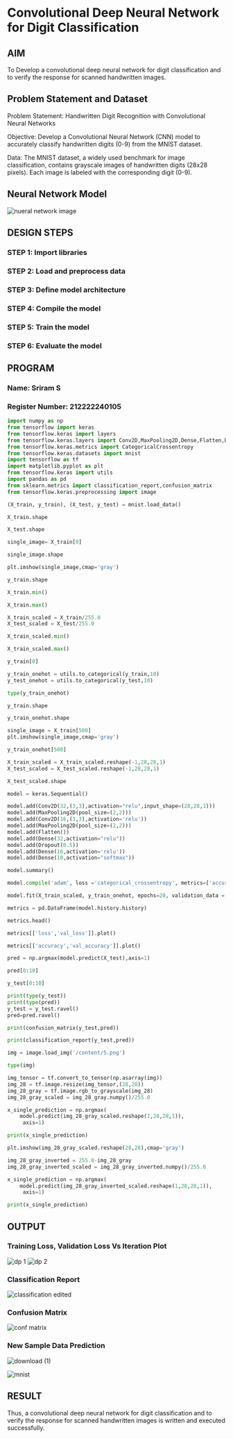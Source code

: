  # Convolutional Deep Neural Network for Digit Classification

## AIM

To Develop a convolutional deep neural network for digit classification and to verify the response for scanned handwritten images.

## Problem Statement and Dataset
Problem Statement: Handwritten Digit Recognition with Convolutional Neural Networks

Objective: Develop a Convolutional Neural Network (CNN) model to accurately classify handwritten digits (0-9) from the MNIST dataset.

Data: The MNIST dataset, a widely used benchmark for image classification, contains grayscale images of handwritten digits (28x28 pixels). Each image is labeled with the corresponding digit (0-9).

## Neural Network Model
![nueral network image](https://github.com/user-attachments/assets/87d136e3-925b-4fda-93bb-2c7937bcc1af)



## DESIGN STEPS

### STEP 1: Import libraries
### STEP 2: Load and preprocess data
### STEP 3: Define model architecture
### STEP 4: Compile the model
### STEP 5: Train the model
### STEP 6: Evaluate the model

## PROGRAM

### Name: Sriram S
### Register Number: 212222240105
```python
import numpy as np
from tensorflow import keras
from tensorflow.keras import layers
from tensorflow.keras.layers import Conv2D,MaxPooling2D,Dense,Flatten,Dropout
from tensorflow.keras.metrics import CategoricalCrossentropy
from tensorflow.keras.datasets import mnist
import tensorflow as tf
import matplotlib.pyplot as plt
from tensorflow.keras import utils
import pandas as pd
from sklearn.metrics import classification_report,confusion_matrix
from tensorflow.keras.preprocessing import image

(X_train, y_train), (X_test, y_test) = mnist.load_data()

X_train.shape

X_test.shape

single_image= X_train[0]

single_image.shape

plt.imshow(single_image,cmap='gray')

y_train.shape

X_train.min()

X_train.max()

X_train_scaled = X_train/255.0
X_test_scaled = X_test/255.0

X_train_scaled.min()

X_train_scaled.max()

y_train[0]

y_train_onehot = utils.to_categorical(y_train,10)
y_test_onehot = utils.to_categorical(y_test,10)

type(y_train_onehot)

y_train.shape

y_train_onehot.shape

single_image = X_train[500]
plt.imshow(single_image,cmap='gray')

y_train_onehot[500]

X_train_scaled = X_train_scaled.reshape(-1,28,28,1)
X_test_scaled = X_test_scaled.reshape(-1,28,28,1)

X_test_scaled.shape

model = keras.Sequential()

model.add(Conv2D(32,(3,3),activation="relu",input_shape=(28,28,1)))
model.add(MaxPooling2D(pool_size=(2,2)))
model.add(Conv2D(16,(3,3),activation='relu'))
model.add(MaxPooling2D(pool_size=(2,2)))
model.add(Flatten())
model.add(Dense(32,activation="relu"))
model.add(Dropout(0.5))
model.add(Dense(16,activation='relu'))
model.add(Dense(10,activation="softmax"))

model.summary()

model.compile('adam', loss ='categorical_crossentropy', metrics=['accuracy'])

model.fit(X_train_scaled, y_train_onehot, epochs=20, validation_data = (X_test_scaled,y_test_onehot))

metrics = pd.DataFrame(model.history.history)

metrics.head()

metrics[['loss','val_loss']].plot()

metrics[['accuracy','val_accuracy']].plot()

pred = np.argmax(model.predict(X_test),axis=1)

pred[0:10]

y_test[0:10]

print(type(y_test))
print(type(pred))
y_test = y_test.ravel()
pred=pred.ravel()

print(confusion_matrix(y_test,pred))

print(classification_report(y_test,pred))

img = image.load_img('/content/5.png')

type(img)

img_tensor = tf.convert_to_tensor(np.asarray(img))
img_28 = tf.image.resize(img_tensor,(28,28))
img_28_gray = tf.image.rgb_to_grayscale(img_28)
img_28_gray_scaled = img_28_gray.numpy()/255.0

x_single_prediction = np.argmax(
    model.predict(img_28_gray_scaled.reshape(1,28,28,1)),
     axis=1)

print(x_single_prediction)

plt.imshow(img_28_gray_scaled.reshape(28,28),cmap='gray')

img_28_gray_inverted = 255.0-img_28_gray
img_28_gray_inverted_scaled = img_28_gray_inverted.numpy()/255.0

x_single_prediction = np.argmax(
    model.predict(img_28_gray_inverted_scaled.reshape(1,28,28,1)),
     axis=1)

print(x_single_prediction)
```
## OUTPUT

### Training Loss, Validation Loss Vs Iteration Plot
![dp 1](https://github.com/user-attachments/assets/169d7c7a-55a8-4d61-851a-02f45ffc8e3e)
![dp 2](https://github.com/user-attachments/assets/3db171c2-b9d6-49ed-a6a1-7291a2ed906e)


### Classification Report
![classification edited](https://github.com/user-attachments/assets/b8a81b32-198d-4903-8b37-4c9aa468ed79)

### Confusion Matrix
![conf matrix](https://github.com/user-attachments/assets/e4d9924d-6ae4-4fa4-8c0e-a85fc239b8bd)


### New Sample Data Prediction
![download (1)](https://github.com/user-attachments/assets/df0cec52-1744-4c24-ac97-8d319a4bce93)


![mnist](https://github.com/user-attachments/assets/da2aa6cc-4f97-47b4-b4fb-877686db2c17)


## RESULT
Thus, a convolutional deep neural network for digit classification and to verify the response for scanned handwritten images is written and executed successfully.
